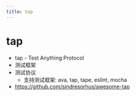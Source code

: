 ```yaml
---
title: tap
---
```


# tap

- tap - Test Anything Protocol
- 测试框架
- 测试协议
  - 支持测试框架: ava, tap, tape, eslint, mocha
- https://github.com/sindresorhus/awesome-tap

